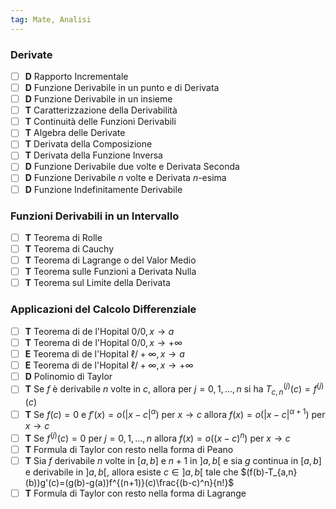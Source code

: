 ```yaml
---
tag: Mate, Analisi
---
```

### Derivate
- [ ] **D** Rapporto Incrementale
- [ ] **D** Funzione Derivabile in un punto e di Derivata
- [ ] **D** Funzione Derivabile in un insieme
- [ ] **T** Caratterizzazione della Derivabilità
- [ ] **T** Continuità delle Funzioni Derivabili
- [ ] **T** Algebra delle Derivate
- [ ] **T** Derivata della Composizione
- [ ] **T** Derivata della Funzione Inversa
- [ ] **D** Funzione Derivabile due volte e Derivata Seconda
- [ ] **D** Funzione Derivabile $n$ volte e Derivata $n$-esima
- [ ] **D** Funzione Indefinitamente Derivabile

### Funzioni Derivabili in un Intervallo
- [ ] **T** Teorema di Rolle
- [ ] **T** Teorema di Cauchy
- [ ] **T** Teorema di Lagrange o del Valor Medio
- [ ] **T** Teorema sulle Funzioni a Derivata Nulla
- [ ] **T** Teorema sul Limite della Derivata

### Applicazioni del Calcolo Differenziale
- [ ] **T** Teorema di de l'Hopital $0/0, x \rightarrow a$ 
- [ ] **T** Teorema di de l'Hopital $0/0, x \rightarrow +∞$ 
- [ ] **E** Teorema di de l'Hopital $\ell / +∞, x \rightarrow a$  
- [ ] **E** Teorema di de l'Hopital $\ell / +∞, x \rightarrow +∞$ 
- [ ] **D** Polinomio di Taylor
- [ ] **T** Se $f$ è derivabile $n$ volte in $c$, allora per $j = 0, 1, ...,n$ si ha $T_{c,n}^{(j)}(c) = f^{(j)}(c)$ 
- [ ] **T** Se $f(c) = 0$ e $f'(x) = o(|x-c|^\alpha)$ per $x \rightarrow c$ allora $f(x)=o(|x-c|^{\alpha+1})$ per $x\rightarrow c$ 
- [ ] **T** Se $f^{(j)}(c)=0$ per $j = 0, 1,...,n$ allora $f(x)=o((x-c)^n)$ per $x \rightarrow c$ 
- [ ] **T** Formula di Taylor con resto nella forma di Peano
- [ ] **T** Sia $f$ derivabile $n$ volte in $[a,b]$ e $n+1$ in $]a,b[$ e sia $g$ continua in $[a,b]$ e derivabile in $]a,b[$, allora esiste $c\in ]a,b[$ tale che $(f(b)-T_{a,n}(b))g'(c)=(g(b)-g(a))f^{(n+1)}(c)\frac{(b-c)^n}{n!}$ 
- [ ] **T** Formula di Taylor con resto nella forma di Lagrange